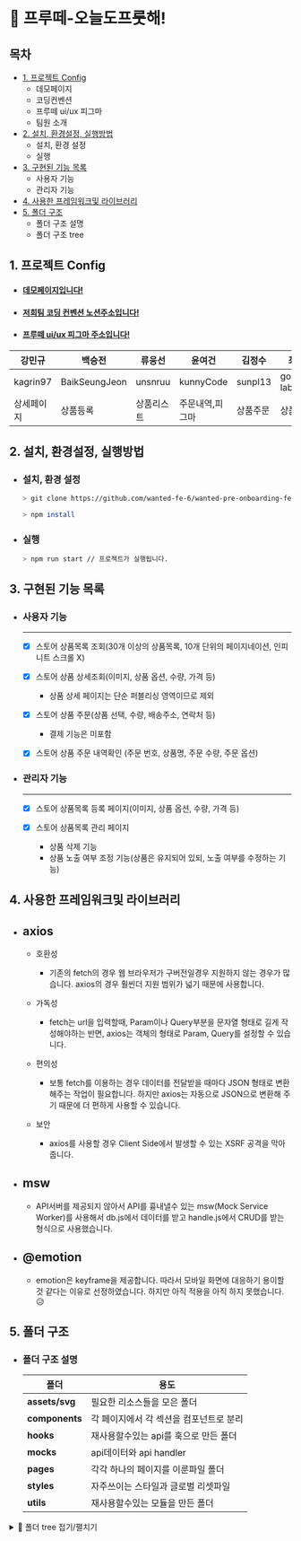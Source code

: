 # 🌳 프루떼-오늘도프룻해!

## 목차

- [1. 프로젝트 Config](#1-프로젝트-config)
  - 데모페이지
  - 코딩컨벤션
  - 프루떼 ui/ux 피그마
  - 팀원 소개
- [2. 설치, 환경설정, 실행방법](#2-설치-환경설정-실행방법)
  - 설치, 환경 설정
  - 실행
- [3. 구현된 기능 목록](#3-구현된-기능-목록)
  - 사용자 기능
  - 관리자 기능
- [4. 사용한 프레임워크및 라이브러리](#4-사용한-프레임워크및-라이브러리)
- [5. 폴더 구조](#5-폴더-구조)
  - 폴더 구조 설명
  - 폴더 구조 tree

## 1. 프로젝트 Config

- #### [데모페이지입니다!](https://wanted-pre-onboarding-fe-6-1-2-two.vercel.app/)

- #### [저희팀 코딩 컨벤션 노션주소입니다!](https://instinctive-moustache-aba.notion.site/WPO-FE-6-1-Coding-Convention-6a0123a0196343ea88c8434a3c157812#d00f53fad5c545a4b1e2aba7f6c62f31)

- #### [프루떼 ui/ux 피그마 주소입니다!](https://www.figma.com/file/VubIREYwLrHzUUqH4kiggS/preOnBoarding-team1?node-id=0%3A1)

| 강민규     | 백승전        | 류웅선     | 윤여건    | 김정수   | 최홍규     |
| ---------- | ------------- | ---------- | --------- | -------- | ---------- |
| kagrin97   | BaikSeungJeon | unsnruu    | kunnyCode | sunpl13  | gomgun-lab |
| 상세페이지 |    상품등록      | 상품리스트 | 주문내역,피그마  | 상품주문 | 상품관리   |

## 2. 설치, 환경설정, 실행방법

- ### 설치, 환경 설정

  ```bash
  > git clone https://github.com/wanted-fe-6/wanted-pre-onboarding-fe-6-1-2.git

  > npm install
  ```

- ### 실행

  ```bash
  > npm run start // 프로젝트가 실행됩니다.
  ```

## 3. 구현된 기능 목록

- ### 사용자 기능

  ***

  - [x] 스토어 상품목록 조회(30개 이상의 상품목록, 10개 단위의 페이지네이션, 인피니트 스크롤 X)

  - [x] 스토어 상품 상세조회(이미지, 상품 옵션, 수량, 가격 등)
    - 상품 상세 페이지는 단순 퍼블리싱 영역이므로 제외
  - [x] 스토어 상품 주문(상품 선택, 수량, 배송주소, 연락처 등)
    - 결제 기능은 미포함
  - [x] 스토어 상품 주문 내역확인 (주문 번호, 상품명, 주문 수량, 주문 옵션)

- ### 관리자 기능

  ***

  - [x] 스토어 상품목록 등록 페이지(이미지, 상품 옵션, 수량, 가격 등)

  - [x] 스토어 상품목록 관리 페이지
    - 상품 삭제 기능
    - 상품 노출 여부 조정 기능(상품은 유지되어 있되, 노출 여부를 수정하는 기능)

## 4. 사용한 프레임워크및 라이브러리

- ## axios

  - 호환성

    - 기존의 fetch의 경우 웹 브라우저가 구버전일경우 지원하지 않는 경우가 많습니다.
      axios의 경우 훨씬더 지원 범위가 넓기 때문에 사용합니다.

  - 가독성

    - fetch는 url을 입력할때, Param이나 Query부분을 문자열 형태로 길게 작성해야하는 반면, axios는 객체의 형태로 Param, Query를 설정할 수 있습니다.

  - 편의성

    - 보통 fetch를 이용하는 경우 데이터를 전달받을 때마다 JSON 형태로 변환해주는 작업이 필요합니다. 하지만 axios는 자동으로 JSON으로 변환해 주기 때문에 더 편하게 사용할 수 있습니다.

  - 보안
    - axios를 사용할 경우 Client Side에서 발생할 수 있는 XSRF 공격을 막아줍니다.

- ## msw

  - API서버를 제공되지 않아서 API를 흉내낼수 있는 msw(Mock Service Worker)를
    사용해서 db.js에서 데이터를 받고 handle.js에서 CRUD를 받는 형식으로 사용했습니다.

- ## @emotion

  - emotion은 keyframe을 제공합니다. 따라서 모바일 화면에 대응하기 용이할 것 같다는 이유로 선정하였습니다. 하지만 아직 적용을 아직 하지 못했습니다. 😥

## 5. 폴더 구조

- ### 폴더 구조 설명

  | 폴더           | 용도                                    |
  | -------------- | --------------------------------------- |
  | **assets/svg** | 필요한 리소스들을 모은 폴더             |
  | **components** | 각 페이지에서 각 섹션을 컴포넌트로 분리 |
  | **hooks**      | 재사용할수있는 api를 훅으로 만든 폴더   |
  | **mocks**      | api데이터와 api handler                 |
  | **pages**      | 각각 하나의 페이지를 이룬파일 폴더      |
  | **styles**     | 자주쓰이는 스타일과 글로벌 리셋파일     |
  | **utils**      | 재사용할수있는 모듈을 만든 폴더         |
<details>
<summary>🎄 폴더 tree 접기/펼치기</summary>
<pre>
├── App.js
├── assets
│   └── svg
│       ├── icon-arrow-left.svg
│       ├── icon-arrow-right.svg
│       ├── icon-check.svg
│       ├── icon-trashcan.svg
│       └── icon-x.svg
├── components
│   ├── Footer.jsx
│   ├── Header.jsx
│   ├── TestMocking.jsx
│   ├── admin
│   │   ├── Pagination.jsx
│   │   ├── ProductItem.jsx
│   │   ├── ProductList.jsx
│   │   └── TopBar.jsx
│   ├── common
│   │   └── Button.jsx
│   ├── detail
│   │   ├── DetailInfo.jsx
│   │   └── DetailMain.jsx
│   ├── list
│   │   ├── Chip.jsx
│   │   └── ProductCard.jsx
│   ├── order
│   │   ├── OrderInfo.jsx
│   │   ├── OrderInput.jsx
│   │   └── PaymentSummary.jsx
│   └── orderDetails
│       ├── FinalPaymentSummary.jsx
│       └── OrderDetailsInfo.jsx
├── hooks
│   ├── usePageList.js
│   ├── useProductItem.js
│   └── useProductList.js
├── index.css
├── index.js
├── mocks
│   ├── browser.js
│   ├── db.js
│   └── handler.js
├── pages
│   ├── Admin
│   │   └── Admin.jsx
│   └── Product
│       ├── Detail.jsx
│       ├── List.jsx
│       ├── Order.jsx
│       └── OrderDetails.jsx
├── setupTests.js
├── styles
│   ├── common.js
│   └── reset.jsx
└── utils
    ├── OrderNums.js
    ├── background.js
    └── priceSetting.js
</pre>
</details>
